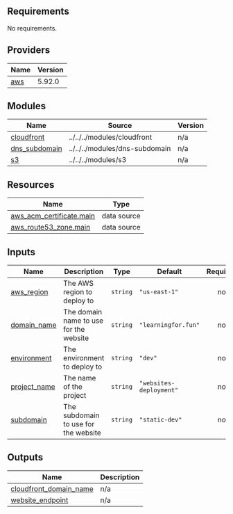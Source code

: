 <!-- BEGIN_TF_DOCS -->
## Requirements

No requirements.

## Providers

| Name | Version |
|------|---------|
| <a name="provider_aws"></a> [aws](#provider\_aws) | 5.92.0 |

## Modules

| Name | Source | Version |
|------|--------|---------|
| <a name="module_cloudfront"></a> [cloudfront](#module\_cloudfront) | ../../../modules/cloudfront | n/a |
| <a name="module_dns_subdomain"></a> [dns\_subdomain](#module\_dns\_subdomain) | ../../../modules/dns-subdomain | n/a |
| <a name="module_s3"></a> [s3](#module\_s3) | ../../../modules/s3 | n/a |

## Resources

| Name | Type |
|------|------|
| [aws_acm_certificate.main](https://registry.terraform.io/providers/hashicorp/aws/latest/docs/data-sources/acm_certificate) | data source |
| [aws_route53_zone.main](https://registry.terraform.io/providers/hashicorp/aws/latest/docs/data-sources/route53_zone) | data source |

## Inputs

| Name | Description | Type | Default | Required |
|------|-------------|------|---------|:--------:|
| <a name="input_aws_region"></a> [aws\_region](#input\_aws\_region) | The AWS region to deploy to | `string` | `"us-east-1"` | no |
| <a name="input_domain_name"></a> [domain\_name](#input\_domain\_name) | The domain name to use for the website | `string` | `"learningfor.fun"` | no |
| <a name="input_environment"></a> [environment](#input\_environment) | The environment to deploy to | `string` | `"dev"` | no |
| <a name="input_project_name"></a> [project\_name](#input\_project\_name) | The name of the project | `string` | `"websites-deployment"` | no |
| <a name="input_subdomain"></a> [subdomain](#input\_subdomain) | The subdomain to use for the website | `string` | `"static-dev"` | no |

## Outputs

| Name | Description |
|------|-------------|
| <a name="output_cloudfront_domain_name"></a> [cloudfront\_domain\_name](#output\_cloudfront\_domain\_name) | n/a |
| <a name="output_website_endpoint"></a> [website\_endpoint](#output\_website\_endpoint) | n/a |
<!-- END_TF_DOCS -->